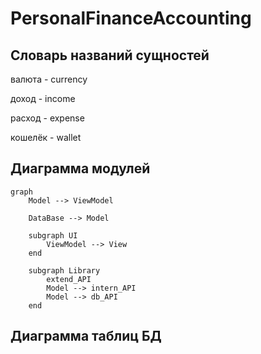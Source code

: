# PersonalFinanceAccounting

## Словарь названий сущностей
валюта - currency

доход - income

расход - expense

кошелёк - wallet

## Диаграмма модулей

```mermaid
graph
    Model --> ViewModel

    DataBase --> Model

    subgraph UI
        ViewModel --> View
    end

    subgraph Library
        extend_API
        Model --> intern_API
        Model --> db_API
    end
```

## Диаграмма таблиц БД

```mermaid

```
